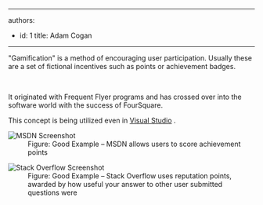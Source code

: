 

---
authors:
  - id: 1
    title: Adam Cogan
---




<span class='intro'> <div dir="ltr" style="text-align&#58;left;">&quot;Gamification&quot; is a method of encouraging user participation. Usually these are a set of fictional incentives such as points or achievement badges.</div> </span>

​<div>It originated with Frequent Flyer programs and has crossed over into the software world with the success of FourSquare.</div>
<div>This concept is being utilized even in <a href="http&#58;//channel9.msdn.com/achievements/visualstudio">Visual Studio</a> <img title="You are now leaving SSW" src="http&#58;//www.ssw.com.au/ssw/images/external.gif" alt="" />.</div>
<dl class="goodImage"><dt><img alt="MSDN Screenshot" src="http&#58;//www.ssw.com.au/ssw/Standards/Rules/Images/msdn-statistics.jpg" /></dt>
<dd>Figure&#58; Good Example – MSDN allows users to score achievement points</dd></dl>
<dl class="goodImage"><dt><img alt="Stack Overflow Screenshot" src="http&#58;//www.ssw.com.au/ssw/Standards/Rules/Images/stack-overflow-points.jpg" /></dt>
<dd>Figure&#58; Good Example – Stack Overflow uses reputation points, awarded by how useful your answer to other user submitted questions were</dd></dl>



